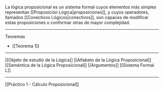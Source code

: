 La lógica proposicional es un sistema formal cuyos elementos más simples representan [[Proposición Lógica|proposiciones]], y cuyos operadores, llamados [[Conectivos Lógicos|conectivos]], son capaces de modificar estas proposiciones o conformar otras de mayor complejidad.
***
Teoremas
- [[Teorema 1]]
***
[[Objeto de estudio de la Lógica]]
[[Alfabeto de la Lógica Proposicional]]
[[Semántica de la Lógica Proposicional]]
[[Argumentos]] 
[[Sistema Formal L]] 
***
[[Práctico 1 - Cálculo Proposicional]] 